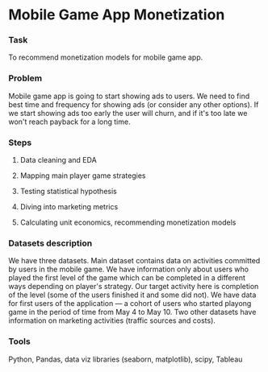 # Mobile Game App Monetization

### Task

To recommend monetization models for mobile game app. 

### Problem

Mobile game app is going to start showing ads to users. We need to find best time and frequency for showing ads (or consider any other options). If we start showing ads too early the user will churn, and if it's too late we won't reach payback for a long time.

### Steps

1. Data cleaning and EDA 

2. Mapping main player game strategies

3. Testing statistical hypothesis

4. Diving into marketing metrics

5. Calculating unit economics, recommending monetization models 


### Datasets description

We have three datasets. Main dataset contains data on activities committed by users in the mobile game. We have information only about users who played the first level of the game which can be completed in a different ways depending on player's strategy. Our target activity here is completion of the level (some of the users finished it and some did not). We have data for first users of the application — a cohort of users who started playong game in the period of time from May 4 to May 10. Two other datasets have information on marketing activities (traffic sources and costs).

### Tools

Python, Pandas, data viz libraries (seaborn, matplotlib), scipy, Tableau 
